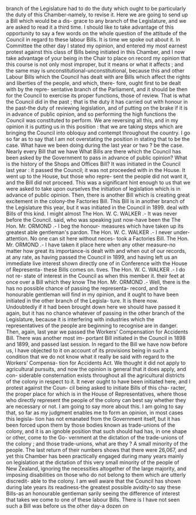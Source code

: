 branch of the Legislature had to do the duty which ought to be particularly the duty of this Chamber-namely, to revise it. Here we are going to send up a Bill which would be a dis- grace to any branch of the Legislature, and we are asked to read it a third time. I should like to take advantage of this opportunity to say a few words on the whole question of the attitude of the Council in regard to these labour Bills. It is time we spoke out about it. In Committee the other day I stated my opinion, and entered my most earnest protest against this class of Bills being initiated in this Chamber, and I now take advantage of your being in the Chair to place on record my opinion that this course is not only most improper, but it means or what it affects ; and the same may is unconstitutional-unconstitutional, because this and other Labour Bills which the Council has dealt with are Bills which affect the rights and liberties of the people, and which, there- fore, ought first to be dealt with by the repre- sentative branch of the Parliament, and it should be then for the Council to exercise its proper functions, those of review. That is what the Council did in the past ; that is the duty it has carried out with honour in the past-the duty of reviewing legislation, and of putting on the brake if it is in advance of public opinion, and so performing the high functions the Council was constituted to perform. We are reversing all this, and in my opinion it is putting us in this position : that we are taking steps which are bringing the Council into obloquy and contempt throughout the country. I go so far as to say that I am not overstating the position in stating that to be the case. What have we been doing during the last year or two ? be the case. Nearly every Bill that we have What Bills are there which the Council has been asked by the Government to pass in advance of public opinion? What is the history of the Shops and Offices Bill? It was initiated in the Council last year : it passed the Council; it was not proceeded with in the House. It went up to the House, but those who repre- sent the people did not want it, and the Bill did not proceed. This was a significant hint enough to us that we were asked to take upon ourselves the initiation of legislation which is in advance of public opinion. Then, there is another Bill which is creating great excitement in the colony-the Factories Bill. This Bill is in another branch of the Legislature this year, but it was initiated in the Council in 1899. deal with Bills of this kind. I might almost The Hon. W. C. WALKER .- It was never before the Council. said, who was speaking just now-have been the The Hon. Mr. ORMOND .- I beg the honour- measures which have taken up its greatest able gentleman's pardon. The Hon. W. C. WALKER .- I never under- attention. No one can sit here without neces- took a Factories Bill. The Hon. Mr. ORMOND .- I have taken it place here when any other measure-no matter how great its importance-is dealt with and when out of our records, at any rate, as having passed the Council in 1899, and having left us an immediate live interest shown directly one of in Conference with the House of Representa- these Bills comes on. tives. The Hon. W. C. WALKER .- I do not re- state of interest in the Council as when this member it. their feet at once over a Bill which they know The Hon. Mr. ORMOND .- Well, there is the has no possible chance of passing the representa- record, and the honourable gentleman will find in my opinion, and it ought to have been initiated in the other branch of the Legisla- ture. It is there now. Undoubtedly if it had been brought down here we should have passed it again, but it has no chance whatever of passing in the other branch of the Legislature, because it is interfering with industries which the representatives of the people are beginning to recognise are in danger. Then, again, last year we passed the Workers' Compensation for Accidents Bill. There was another most im- portant Bill initiated in the Council in 1898 and 1899, and passed last session. In regard to the Bill we have now before us, I have objected to it on account of its provisions being in such a condition that we do not know what it really be said with regard to the Workers' Compensa- tion for Accidents Act. We thought it did not apply to agricultural pursuits, and now the opinion is general that it does apply, and con- siderable consternation exists throughout all the agricultural districts of the colony in respect to it. It never ought to have been initiated here, and I protest against the Coun- cil being asked to initiate Bills of this cha- racter, the proper place for which is in the House of Representatives, where those who directly represent the people of the colony can best say whether they are necessary or not. I am going to say more about this. I am going to say that, so far as my judgment enables me to form an opinion, in most cases this legisla- tion has not emanated from the Government itself, but it has been forced upon them by those bodies known as trade-unions of the colony, and it is an ignoble position that such should had has, in one shape or other, come to the Go- vernment at the dictation of the trade-unions of the colony ; and those trade-unions, what are they ? A small minority of the people. The last return of their numbers shows that there were 26,067, and yet this Chamber has been practically engaged during many years mainly on legislation at the dictation of this very small minority of the people of New Zealand, ignoring the necessities altogether of the large majority, and imposing disabilities on those who do not belong to them which are utterly discredit- able to the colony. I am well aware that the Council has shown during late years its readiness-the greatest possible avidity-to say these Bills-as an honourable gentleman sarily seeing the difference of interest that takes we come to one of these labour Bills. There is I have not seen such a Bill was before us the other day-a dozen on 